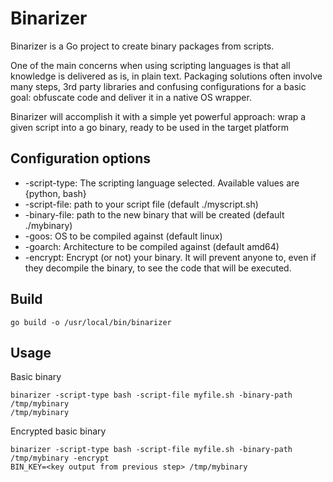 # Binarizer

Binarizer is a Go project to create binary packages from scripts. 

One of the main concerns when using scripting languages is that all knowledge is delivered as is, in plain text. Packaging solutions often involve many steps, 3rd party libraries and confusing configurations for a basic goal: obfuscate code and deliver it in a native OS wrapper.

Binarizer will accomplish it with a simple yet powerful approach: wrap a given script into a go binary, ready to be used in the target platform

## Configuration options

- -script-type: The scripting language selected. Available values are {python, bash}
- -script-file: path to your script file (default ./myscript.sh)
- -binary-file: path to the new binary that will be created (default ./mybinary)
- -goos: OS to be compiled against (default linux)
- -goarch: Architecture to be compiled against (default amd64)
- -encrypt: Encrypt (or not) your binary. It will prevent anyone to, even if they decompile the binary, to see the code that will be executed.

## Build

```
go build -o /usr/local/bin/binarizer
```

## Usage

Basic binary

```
binarizer -script-type bash -script-file myfile.sh -binary-path /tmp/mybinary
/tmp/mybinary
```

Encrypted basic binary
```
binarizer -script-type bash -script-file myfile.sh -binary-path /tmp/mybinary -encrypt
BIN_KEY=<key output from previous step> /tmp/mybinary
```
